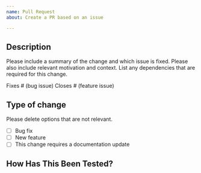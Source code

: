```yaml
---
name: Pull Request
about: Create a PR based on an issue

---
```


## Description

Please include a summary of the change and which issue is fixed. Please also include relevant motivation and context. List any dependencies that are required for this change.

Fixes # (bug issue)
Closes # (feature issue)

## Type of change

Please delete options that are not relevant.

- [ ] Bug fix
- [ ] New feature
- [ ] This change requires a documentation update

## How Has This Been Tested?
<!--- Please describe in detail how you tested your changes. -->
<!--- Include details of your testing environment, and the tests you ran to -->
<!--- see how your change affects other areas of the code, etc. -->
